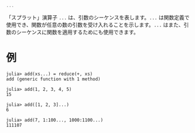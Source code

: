 ```julia
...
```

「スプラット」演算子 `...` は、引数のシーケンスを表します。`...` は関数定義で使用でき、関数が任意の数の引数を受け入れることを示します。`...` はまた、引数のシーケンスに関数を適用するためにも使用できます。

# 例

```jldoctest
julia> add(xs...) = reduce(+, xs)
add (generic function with 1 method)

julia> add(1, 2, 3, 4, 5)
15

julia> add([1, 2, 3]...)
6

julia> add(7, 1:100..., 1000:1100...)
111107
```
